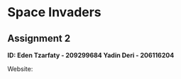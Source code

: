 # Space Invaders
## Assignment 2

**ID: Eden Tzarfaty - 209299684
    Yadin Deri - 206116204**
    
Website: 
